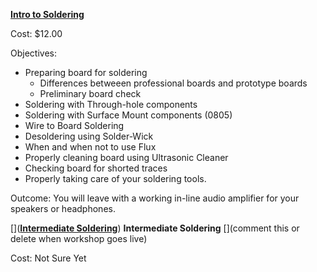 **[Intro to Soldering](https://docs.google.com/forms/d/1IS-XLif4VmlFMcx-erP73_9ocsrlIxmJXUkPCWGgzTQ/viewform?usp=send_form)**

Cost: $12.00

Objectives:
* Preparing board for soldering
    * Differences betweeen professional boards and prototype boards
    * Preliminary board check
* Soldering with Through-hole components
* Soldering with Surface Mount components (0805)
* Wire to Board Soldering
* Desoldering using Solder-Wick
* When and when not to use Flux
* Properly cleaning board using Ultrasonic Cleaner
* Checking board for shorted traces
* Properly taking care of your soldering tools.  

Outcome:  You will leave with a working in-line audio amplifier for your speakers or headphones. 

[](**[Intermediate Soldering](https://docs.google.com/a/pdx.edu/forms/d/1OJ-QdR-m-IoBkpHX8NEEv9BMLgh1l4CMEo0rQkFKDXY/viewform)**)
**Intermediate Soldering** [](comment this or delete when workshop goes live)

Cost: Not Sure Yet
